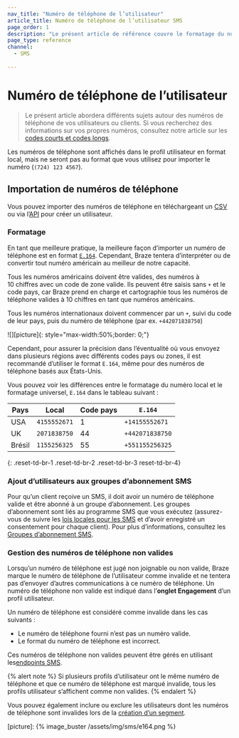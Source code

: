 ```yaml
---
nav_title: "Numéro de téléphone de l’utilisateur"
article_title: Numéro de téléphone de l’utilisateur SMS
page_order: 1
description: "Le présent article de référence couvre le formatage du numéro de téléphone, la procédure d’importation des numéros de téléphone, ainsi que la façon d’ajouter des utilisateurs à des groupes d’abonnement SMS."
page_type: reference
channel: 
  - SMS
  
---
```


# Numéro de téléphone de l’utilisateur

> Le présent article abordera différents sujets autour des numéros de téléphone de vos utilisateurs ou clients. Si vous recherchez des informations sur vos propres numéros, consultez notre article sur les [codes courts et codes longs]({{site.baseurl}}/user_guide/onboarding_with_braze/sms_setup/short_and_long_codes/#short--long-codes).

Les numéros de téléphone sont affichés dans le profil utilisateur en format local, mais ne seront pas au format que vous utilisez pour importer le numéro (`(724) 123 4567`).

## Importation de numéros de téléphone

Vous pouvez importer des numéros de téléphone en téléchargeant un [CSV]({{site.baseurl}}/user_guide/data_and_analytics/user_data_collection/user_import/#csv) ou via l’[API]({{site.baseurl}}/api/endpoints/user_data/#user-track-endpoint) pour créer un utilisateur.

### Formatage

En tant que meilleure pratique, la meilleure façon d’importer un numéro de téléphone est en format [`E.164`](https://en.wikipedia.org/wiki/e.164). Cependant, Braze tentera d’interpréter ou de convertir tout numéro américain au meilleur de notre capacité.

Tous les numéros américains doivent être valides, des numéros à 10 chiffres avec un code de zone valide. Ils peuvent être saisis sans `+` et le code pays, car Braze prend en charge et cartographie tous les numéros de téléphone valides à 10 chiffres en tant que numéros américains.

Tous les numéros internationaux doivent commencer par un `+`, suivi du code de leur pays, puis du numéro de téléphone (par ex. `+442071838750`)

![][picture]{: style="max-width:50%;border: 0;"}

Cependant, pour assurer la précision dans l’éventualité où vous envoyez dans plusieurs régions avec différents codes pays ou zones, il est recommandé d’utiliser le format `E.164`, même pour des numéros de téléphone basés aux États-Unis.

Vous pouvez voir les différences entre le formatage du numéro local et le formatage universel, `E.164` dans le tableau suivant :

| Pays | Local | Code pays | `E.164` |
|---|---|---|---|
| USA | `4155552671` | 1 | `+14155552671` |
| UK | `2071838750` | 44 | `+442071838750` |
| Brésil | `1155256325` | 55 | `+551155256325` |
{: .reset-td-br-1 .reset-td-br-2 .reset-td-br-3 reset-td-br-4}

### Ajout d’utilisateurs aux groupes d’abonnement SMS

Pour qu’un client reçoive un SMS, il doit avoir un numéro de téléphone valide et être abonné à un groupe d’abonnement. Les groupes d’abonnement sont liés au programme SMS que vous exécutez (assurez-vous de suivre les [lois locales pour les SMS]({{site.baseurl}}/user_guide/message_building_by_channel/sms/sms_laws_and_regulations/) et d’avoir enregistré un consentement pour chaque client). Pour plus d’informations, consultez les [Groupes d’abonnement SMS][1]. 

### Gestion des numéros de téléphone non valides

Lorsqu’un numéro de téléphone est jugé non joignable ou non valide, Braze marque le numéro de téléphone de l’utilisateur comme invalide et ne tentera pas d’envoyer d’autres communications à ce numéro de téléphone. Un numéro de téléphone non valide est indiqué dans l’**onglet Engagement** d’un profil utilisateur.

Un numéro de téléphone est considéré comme invalide dans les cas suivants :

- Le numéro de téléphone fourni n’est pas un numéro valide.
- Le format du numéro de téléphone est incorrect.

Ces numéros de téléphone non valides peuvent être gérés en utilisant les[endpoints SMS]({{site.baseurl}}/api/endpoints/sms/). 

{% alert note %}
Si plusieurs profils d’utilisateur ont le même numéro de téléphone et que ce numéro de téléphone est marqué invalide, tous les profils utilisateur s’affichent comme non valides.
{% endalert %}

Vous pouvez également inclure ou exclure les utilisateurs dont les numéros de téléphone sont invalides lors de la [création d’un segment][2]. 

[1]: {{site.baseurl}}/user_guide/message_building_by_channel/sms/sms_subscription_group/
[2]: {{site.baseurl}}/user_guide/engagement_tools/segments/creating_a_segment/#step-4-add-filters-to-your-segment
[picture]: {% image_buster /assets/img/sms/e164.png %}

